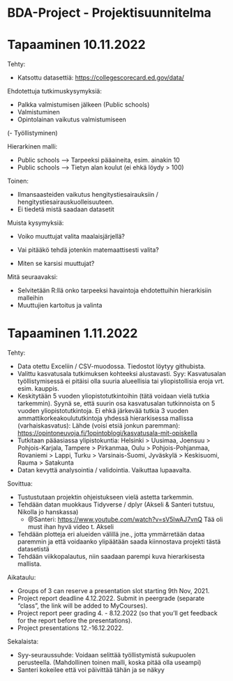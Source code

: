 # BDA-Project - Projektisuunnitelma

# Tapaaminen 10.11.2022

Tehty:
- Katsottu datasettiä: https://collegescorecard.ed.gov/data/

Ehdotettuja tutkimuskysymyksiä:
- Palkka valmistumisen jälkeen (Public schools)
- Valmistuminen
- Opintolainan vaikutus valmistumiseen

(- Työllistyminen)

Hierarkinen malli:
- Public schools --> Tarpeeksi pääaineita, esim. ainakin 10
- Public schools --> Tietyn alan koulut (ei ehkä löydy > 100)

Toinen:
- Ilmansaasteiden vaikutus hengitystiesairauksiin / hengitystiesairauskuolleisuuteen.
- Ei tiedetä mistä saadaan datasetit

Muista kysymyksiä:
- Voiko muuttujat valita maalaisjärjellä?
- Vai pitääkö tehdä jotenkin matemaattisesti valita?

- Miten se karsisi muuttujat?

Mitä seuraavaksi:
- Selvitetään R:llä onko tarpeeksi havaintoja ehdotettuihin hierarkisiin malleihin
- Muuttujien kartoitus ja valinta

# Tapaaminen 1.11.2022 

Tehty:
- Data otettu Exceliin / CSV-muodossa. Tiedostot löytyy githubista.
- Valittu kasvatusala tutkimuksen kohteeksi alustavasti. Syy: Kasvatusalan työllistymisessä ei pitäisi olla suuria alueellisia tai yliopistollisia eroja vrt. esim. kauppis.
- Keskitytään 5 vuoden yliopistotutkintoihin (tätä voidaan vielä tutkia tarkemmin). Syynä se, että suurin osa kasvatusalan tutkinnoista on 5 vuoden yliopistotutkintoja. Ei ehkä järkevää tutkia 3 vuoden ammattikorkeakoulututkintoja yhdessä hierarkisessa mallissa (varhaiskasvatus): Lähde (voisi etsiä jonkun paremman): https://opintoneuvoja.fi/1opintoblogi/kasvatusala-mit-opiskella
- Tutkitaan pääasiassa ylipistokuntia: Helsinki > Uusimaa, Joensuu > Pohjois-Karjala, Tampere > Pirkanmaa, Oulu > Pohjois-Pohjanmaa, Rovaniemi > Lappi,
Turku > Varsinais-Suomi, Jyväskylä > Keskisuomi, Rauma > Satakunta
- Datan kevyttä analysointia / validointia. Vaikuttaa lupaavalta. 

Sovittua: 
- Tustustutaan projektin ohjeistukseen vielä astetta tarkemmin. 
- Tehdään datan muokkaus Tidyverse / dplyr (Akseli & Santeri tutstuu, Nikolla jo hanskassa)
  - @Santeri: https://www.youtube.com/watch?v=sV5lwAJ7vnQ Tää oli must ihan hyvä video t. Akseli
- Tehdään plotteja eri alueiden välillä jne., jotta ymmärretään dataa paremmin ja että voidaanko ylipäätään saada kiinnostava projekti tästä datasetistä
- Tehdään viikkopalautus, niin saadaan parempi kuva hierarkisesta mallista.

Aikataulu:
- Groups of 3 can reserve a presentation slot starting 9th Nov, 2021.
- Project report deadline 4.12.2022. Submit in peergrade (separate “class”, the link will be added to MyCourses).
- Project report peer grading 4. - 8.12.2022 (so that you’ll get feedback for the report before the presentations).
- Project presentations 12.-16.12.2022.


Sekalaista:
- Syy-seuraussuhde: Voidaan selittää työllistymistä sukupuolen perusteella. (Mahdollinen toinen malli, koska pitää olla useampi)
- Santeri kokeilee että voi päivittää tähän ja se näkyy
